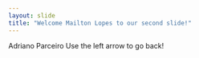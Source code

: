 ```yaml
---
layout: slide
title: "Welcome Mailton Lopes to our second slide!"
---
```

Adriano Parceiro
Use the left arrow to go back!

